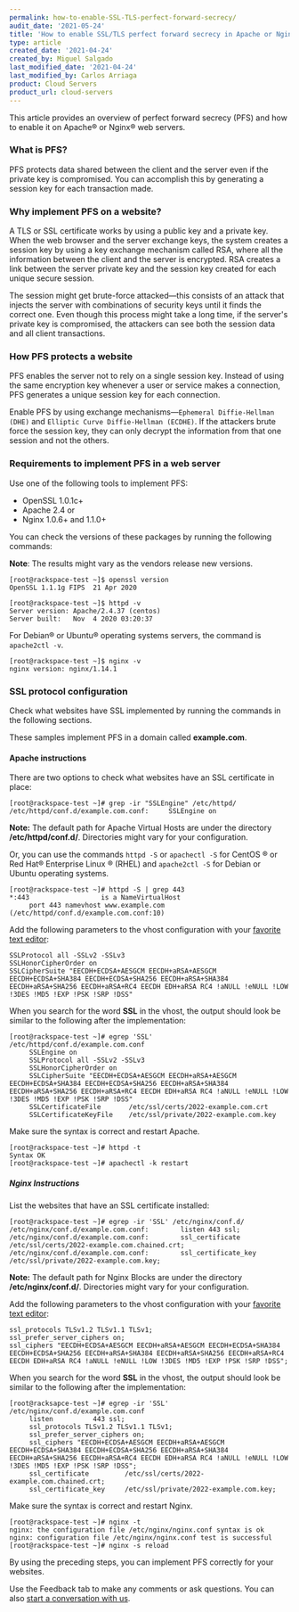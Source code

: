 ```yaml
---
permalink: how-to-enable-SSL-TLS-perfect-forward-secrecy/
audit_date: '2021-05-24'
title: 'How to enable SSL/TLS perfect forward secrecy in Apache or Nginx'
type: article
created_date: '2021-04-24'
created_by: Miguel Salgado
last_modified_date: '2021-04-24'
last_modified_by: Carlos Arriaga
product: Cloud Servers
product_url: cloud-servers
---
```


This article provides an overview of perfect forward secrecy (PFS) and how
to enable it on Apache&reg; or Nginx&reg; web servers.

### What is PFS?

PFS protects data shared between the client and the server even if the private key is compromised.
You can accomplish this by generating a session key for each transaction made. 

### Why implement PFS on a website?

A TLS or SSL certificate works by using a public key and a private key. When the web browser and
the server exchange keys, the system creates a session key by using a key exchange mechanism
called RSA, where all the information between the client and the server is encrypted. RSA
creates a link between the server private key and the session key created for each unique
secure session. 
 
The session might get brute-force attacked&mdash;this consists of an attack that injects the
server with combinations of security keys until it finds the correct one. Even though this
process might take a long time, if the server's private key is compromised, the attackers
can see both the session data and all client transactions.

### How PFS protects a website

PFS enables the server not to rely on a single session key. Instead of using the same
encryption key whenever a user or service makes a connection, PFS generates a unique
session key for each connection.

Enable PFS by using exchange mechanisms&mdash;`Ephemeral Diffie-Hellman (DHE)` and
`Elliptic Curve Diffie-Hellman (ECDHE)`. If the attackers brute force the session key,
they can only decrypt the information from that one session and not the others.

### Requirements to implement PFS in a web server

Use one of the following tools to implement PFS:

- OpenSSL 1.0.1c+
- Apache 2.4 or 
- Nginx 1.0.6+ and 1.1.0+

You can check the versions of these packages by running the following commands:

**Note**: The results might vary as the vendors release new versions.

```
[root@rackspace-test ~]$ openssl version
OpenSSL 1.1.1g FIPS  21 Apr 2020

[root@rackspace-test ~]$ httpd -v
Server version: Apache/2.4.37 (centos)
Server built:   Nov  4 2020 03:20:37
```

For Debian&reg; or Ubuntu&reg; operating systems servers, the command is `apache2ctl -v`.

```
[root@rackspace-test ~]$ nginx -v
nginx version: nginx/1.14.1
```

### SSL protocol configuration

Check what websites have SSL implemented by running the commands in the
following sections.

These samples implement PFS in a domain called **example.com**.

#### Apache instructions

There are two options to check what websites have an SSL certificate in place:

```
[root@rackspace-test ~]# grep -ir "SSLEngine" /etc/httpd/
/etc/httpd/conf.d/example.com.conf:     SSLEngine on
```

**Note:** The default path for Apache Virtual Hosts are under the
directory **/etc/httpd/conf.d/**. Directories might vary for your configuration.

Or, you can use the commands `httpd -S` or `apachectl -S` for CentOS &reg; or Red
Hat&reg; Enterprise Linux &reg; (RHEL) and `apache2ctl -S` for Debian or Ubuntu
operating systems.

```
[root@rackspace-test ~]# httpd -S | grep 443
*:443                  is a NameVirtualHost
     port 443 namevhost www.example.com (/etc/httpd/conf.d/example.com.conf:10)
```

Add the following parameters to the vhost configuration with your
[favorite text editor](https://docs.rackspace.com/support/how-to/command-line-text-editors-in-linux/):

```
SSLProtocol all -SSLv2 -SSLv3
SSLHonorCipherOrder on
SSLCipherSuite "EECDH+ECDSA+AESGCM EECDH+aRSA+AESGCM EECDH+ECDSA+SHA384 EECDH+ECDSA+SHA256 EECDH+aRSA+SHA384 EECDH+aRSA+SHA256 EECDH+aRSA+RC4 EECDH EDH+aRSA RC4 !aNULL !eNULL !LOW !3DES !MD5 !EXP !PSK !SRP !DSS"
```

When you search for the word **SSL** in the vhost, the output should look be similar to the
following after the implementation:

```
[root@rackspace-test ~]# egrep 'SSL' /etc/httpd/conf.d/example.com.conf
     SSLEngine on
     SSLProtocol all -SSLv2 -SSLv3
     SSLHonorCipherOrder on
     SSLCipherSuite "EECDH+ECDSA+AESGCM EECDH+aRSA+AESGCM EECDH+ECDSA+SHA384 EECDH+ECDSA+SHA256 EECDH+aRSA+SHA384 EECDH+aRSA+SHA256 EECDH+aRSA+RC4 EECDH EDH+aRSA RC4 !aNULL !eNULL !LOW !3DES !MD5 !EXP !PSK !SRP !DSS"
     SSLCertificateFile       /etc/ssl/certs/2022-example.com.crt
     SSLCertificateKeyFile    /etc/ssl/private/2022-example.com.key
```
Make sure the syntax is correct and restart Apache.

```
[root@rackspace-test ~]# httpd -t
Syntax OK
[root@rackspace-test ~]# apachectl -k restart
```

##### Nginx Instructions

List the websites that have an SSL certificate installed:

```
[root@rackspace-test ~]# egrep -ir 'SSL' /etc/nginx/conf.d/
/etc/nginx/conf.d/example.com.conf:        listen 443 ssl;
/etc/nginx/conf.d/example.com.conf:        ssl_certificate       /etc/ssl/certs/2022-example.com.chained.crt;
/etc/nginx/conf.d/example.com.conf:        ssl_certificate_key   /etc/ssl/private/2022-example.com.key;
```

**Note:** The default path for Nginx Blocks are under the directory
**/etc/nginx/conf.d/**. Directories might vary for your configuration.

Add the following parameters to the vhost configuration with your
[favorite text editor](https://docs.rackspace.com/support/how-to/command-line-text-editors-in-linux/):

```
ssl_protocols TLSv1.2 TLSv1.1 TLSv1;
ssl_prefer_server_ciphers on;
ssl_ciphers "EECDH+ECDSA+AESGCM EECDH+aRSA+AESGCM EECDH+ECDSA+SHA384 EECDH+ECDSA+SHA256 EECDH+aRSA+SHA384 EECDH+aRSA+SHA256 EECDH+aRSA+RC4 EECDH EDH+aRSA RC4 !aNULL !eNULL !LOW !3DES !MD5 !EXP !PSK !SRP !DSS";
```

When you search for the word **SSL** in the vhost, the output should look be similar to the
following after the implementation:

```
[root@racksapce-test ~]# egrep -ir 'SSL' /etc/nginx/conf.d/example.com.conf
     listen          443 ssl;
     ssl_protocols TLSv1.2 TLSv1.1 TLSv1;
     ssl_prefer_server_ciphers on;
     ssl_ciphers "EECDH+ECDSA+AESGCM EECDH+aRSA+AESGCM EECDH+ECDSA+SHA384 EECDH+ECDSA+SHA256 EECDH+aRSA+SHA384 EECDH+aRSA+SHA256 EECDH+aRSA+RC4 EECDH EDH+aRSA RC4 !aNULL !eNULL !LOW !3DES !MD5 !EXP !PSK !SRP !DSS";
     ssl_certificate         /etc/ssl/certs/2022-example.com.chained.crt;
     ssl_certificate_key     /etc/ssl/private/2022-example.com.key;
```

Make sure the syntax is correct and restart Nginx.

```
[root@rackspace-test ~]# nginx -t
nginx: the configuration file /etc/nginx/nginx.conf syntax is ok
nginx: configuration file /etc/nginx/nginx.conf test is successful
[root@rackspace-test ~]# nginx -s reload
```

By using the preceding steps, you can implement PFS correctly for your websites.

Use the Feedback tab to make any comments or ask questions. You can also [start a conversation with us](https://www.rackspace.com/contact). 
